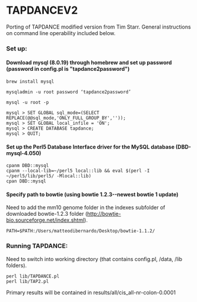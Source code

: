 # TAPDANCEV2

Porting of TAPDANCE modified version from Tim Starr. General instructions on command line operability included below.

### Set up:

#### Download mysql (8.0.19) through homebrew and set up password (password in config.pl is "tapdance2password")

	brew install mysql

	mysqladmin -u root password ‘tapdance2password’

	mysql -u root -p
	
	mysql > SET GLOBAL sql_mode=(SELECT REPLACE(@@sql_mode,'ONLY_FULL_GROUP_BY',''));
	mysql > SET GLOBAL local_infile = 'ON';
	mysql > CREATE DATABASE tapdance;
	mysql > QUIT;
	
#### Set up the Perl5 Database Interface driver for the MySQL database (DBD-mysql-4.050)

	cpanm DBD::mysql
	cpanm --local-lib=~/perl5 local::lib && eval $(perl -I ~/perl5/lib/perl5/ -Mlocal::lib)
	cpan DBD::mysql

#### Specify path to bowtie (using bowtie 1.2.3--newest bowtie 1 update)

Need to add the mm10 genome folder in the indexes subfolder of downloaded bowtie-1.2.3 folder (http://bowtie-bio.sourceforge.net/index.shtml).

	PATH=$PATH:/Users/matteodibernardo/Desktop/bowtie-1.1.2/
	
### Running TAPDANCE:

Need to switch into working directory (that contains config.pl, /data, /lib folders).
	
	perl lib/TAPDANCE.pl
	perl lib/TAP2.pl

Primary results will be contained in results/all/cis_all-nr-colon-0.0001
